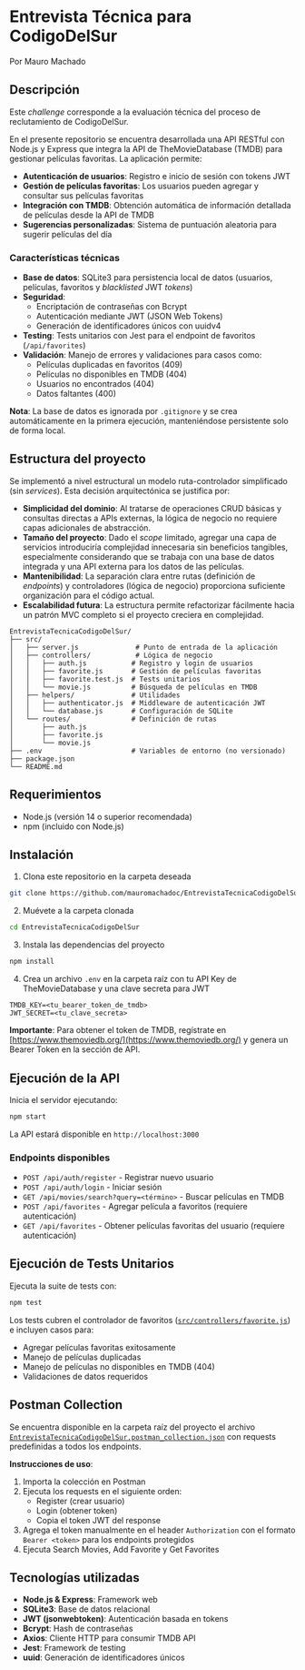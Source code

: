 # Entrevista Técnica para CodigoDelSur
Por Mauro Machado

## Descripción

Este *challenge* corresponde a la evaluación técnica del proceso de reclutamiento de CodigoDelSur.

En el presente repositorio se encuentra desarrollada una API RESTful con Node.js y Express que integra la API de TheMovieDatabase (TMDB) para gestionar películas favoritas. La aplicación permite:

- **Autenticación de usuarios**: Registro e inicio de sesión con tokens JWT
- **Gestión de películas favoritas**: Los usuarios pueden agregar y consultar sus películas favoritas
- **Integración con TMDB**: Obtención automática de información detallada de películas desde la API de TMDB
- **Sugerencias personalizadas**: Sistema de puntuación aleatoria para sugerir películas del día

### Características técnicas

- **Base de datos**: SQLite3 para persistencia local de datos (usuarios, películas, favoritos y *blacklisted* JWT *tokens*)
- **Seguridad**: 
  - Encriptación de contraseñas con Bcrypt
  - Autenticación mediante JWT (JSON Web Tokens)
  - Generación de identificadores únicos con uuidv4
- **Testing**: Tests unitarios con Jest para el endpoint de favoritos (`/api/favorites`)
- **Validación**: Manejo de errores y validaciones para casos como:
  - Películas duplicadas en favoritos (409)
  - Películas no disponibles en TMDB (404)
  - Usuarios no encontrados (404)
  - Datos faltantes (400)

**Nota**: La base de datos es ignorada por `.gitignore` y se crea automáticamente en la primera ejecución, manteniéndose persistente solo de forma local.

## Estructura del proyecto

Se implementó a nivel estructural un modelo ruta-controlador simplificado (sin *services*). Esta decisión arquitectónica se justifica por:

- **Simplicidad del dominio**: Al tratarse de operaciones CRUD básicas y consultas directas a APIs externas, la lógica de negocio no requiere capas adicionales de abstracción.
- **Tamaño del proyecto**: Dado el *scope* limitado, agregar una capa de servicios introduciría complejidad innecesaria sin beneficios tangibles, especialmente considerando que se trabaja con una base de datos integrada y una API externa para los datos de las películas.
- **Mantenibilidad**: La separación clara entre rutas (definición de *endpoints*) y controladores (lógica de negocio) proporciona suficiente organización para el código actual.
- **Escalabilidad futura**: La estructura permite refactorizar fácilmente hacia un patrón MVC completo si el proyecto creciera en complejidad.

```
EntrevistaTecnicaCodigoDelSur/
├── src/
│   ├── server.js              # Punto de entrada de la aplicación
│   ├── controllers/           # Lógica de negocio
│   │   ├── auth.js           # Registro y login de usuarios
│   │   ├── favorite.js       # Gestión de películas favoritas
│   │   ├── favorite.test.js  # Tests unitarios
│   │   └── movie.js          # Búsqueda de películas en TMDB
│   ├── helpers/              # Utilidades
│   │   ├── authenticator.js  # Middleware de autenticación JWT
│   │   └── database.js       # Configuración de SQLite
│   └── routes/               # Definición de rutas
│       ├── auth.js
│       ├── favorite.js
│       └── movie.js
├── .env                      # Variables de entorno (no versionado)
├── package.json
└── README.md
```

## Requerimientos

- Node.js (versión 14 o superior recomendada)
- npm (incluido con Node.js)

## Instalación 

1) Clona este repositorio en la carpeta deseada

```bash
git clone https://github.com/mauromachadoc/EntrevistaTecnicaCodigoDelSur
```

2) Muévete a la carpeta clonada

```bash
cd EntrevistaTecnicaCodigoDelSur
```

3) Instala las dependencias del proyecto

```bash
npm install
```

4) Crea un archivo `.env` en la carpeta raíz con tu API Key de TheMovieDatabase y una clave secreta para JWT

```env
TMDB_KEY=<tu_bearer_token_de_tmdb>
JWT_SECRET=<tu_clave_secreta>
```

**Importante**: Para obtener el token de TMDB, regístrate en [https://www.themoviedb.org/](https://www.themoviedb.org/) y genera un Bearer Token en la sección de API.

## Ejecución de la API

Inicia el servidor ejecutando:

```bash
npm start
```

La API estará disponible en `http://localhost:3000`

### Endpoints disponibles

- `POST /api/auth/register` - Registrar nuevo usuario
- `POST /api/auth/login` - Iniciar sesión
- `GET /api/movies/search?query=<término>` - Buscar películas en TMDB
- `POST /api/favorites` - Agregar película a favoritos (requiere autenticación)
- `GET /api/favorites` - Obtener películas favoritas del usuario (requiere autenticación)

## Ejecución de Tests Unitarios

Ejecuta la suite de tests con:

```bash
npm test
```

Los tests cubren el controlador de favoritos ([`src/controllers/favorite.js`](src/controllers/favorite.js)) e incluyen casos para:
- Agregar películas favoritas exitosamente
- Manejo de películas duplicadas
- Manejo de películas no disponibles en TMDB (404)
- Validaciones de datos requeridos

## Postman Collection

Se encuentra disponible en la carpeta raíz del proyecto el archivo [`EntrevistaTecnicaCodigoDelSur.postman_collection.json`](EntrevistaTecnicaCodigoDelSur.postman_collection.json) con requests predefinidas a todos los endpoints. 

**Instrucciones de uso**:
1. Importa la colección en Postman
2. Ejecuta los requests en el siguiente orden:
   - Register (crear usuario)
   - Login (obtener token)
   - Copia el token JWT del response
3. Agrega el token manualmente en el header `Authorization` con el formato `Bearer <token>` para los endpoints protegidos
4. Ejecuta Search Movies, Add Favorite y Get Favorites

## Tecnologías utilizadas

- **Node.js & Express**: Framework web
- **SQLite3**: Base de datos relacional
- **JWT (jsonwebtoken)**: Autenticación basada en tokens
- **Bcrypt**: Hash de contraseñas
- **Axios**: Cliente HTTP para consumir TMDB API
- **Jest**: Framework de testing
- **uuid**: Generación de identificadores únicos
